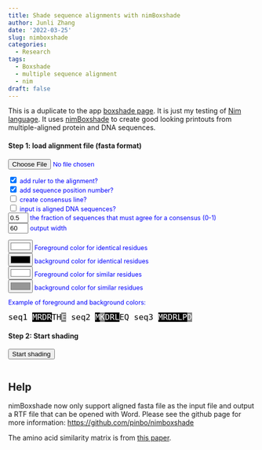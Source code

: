 ```yaml
---
title: Shade sequence alignments with nimBoxshade
author: Junli Zhang
date: '2022-03-25'
slug: nimboxshade
categories:
  - Research
tags:
  - Boxshade
  - multiple sequence alignment
  - nim
draft: false
---
```


<style>
  .regColor { color:black; background-color:white; }
  .idColor { color:white; background-color:black; }
  .simColor { color:white; background-color:gray; 
</style>

This is a duplicate to the app [boxshade page](/apps/boxshade/). It is just my testing of [Nim language](https://nim-lang.org/). It uses [nimBoxshade](https://github.com/pinbo/nimBoxshade) to create good looking printouts from multiple-aligned protein and DNA sequences.

<h4>Step 1: load alignment file (fasta format)</h4>
<div id="options" style="font-size:90%;color:blue;">
<input id="snpfile" type="file"><br>
<!-- 
<textarea id="paste" name="paste" rows="6" cols="85" placeholder="OR paste your sequences here in fasta format"></textarea><br>
<p id="demoFq" style="display:none;"></p> -->



<!-- Output file name (without extension) <input size="20" id="output" value="" type="text">   -->

<input type="checkbox" id="ruler" value="1" checked> add ruler to the alignment?  
<input type="checkbox" id="seqnum" value="1" checked> add sequence position number?  
<input type="checkbox" id="consensus" value="1"> create consensus line?  
<input type="checkbox" id="dna" value="1"> input is aligned DNA sequences?  
<input size="2" id="fraction" value="0.5" type="text"> the fraction of sequences that must agree for a consensus (0-1)  
<input size="2" id="outlen" value="60" type="text"> output width

<input type="color" id="ifgc" onchange="clickColor('ifgc', 'idColor', 1)" value="#ffffff"> Foreground color for identical residues  
<input type="color" id="ibgc" onchange="clickColor('ibgc', 'idColor', 0)" value="#000000"> background color for identical residues  
<input type="color" id="sfgc" onchange="clickColor('sfgc', 'simColor', 1)" value="#ffffff"> Foreground color for similar residues  
<input type="color" id="sbgc" onchange="clickColor('sbgc', 'simColor', 0)" value="#969696"> background color for similar residues

Example of foreground and background colors:
<div style="font-family:monospace;color:black;font-size:130%;">
seq1  <span class="idColor">MRDR</span>TH<span class="simColor">E</span>  
seq2  <span class="idColor">M</span><span class="simColor">K</span><span class="idColor">DRL</span>EQ  
seq3  <span class="idColor">MRDRL</span><span class="idColor">P</span><span class="simColor">D</span>  
</div>


<p id="help"></p>
</div>

<h4>Step 2: Start shading</h4>
<button onclick="process()">Start shading</button>


<div id="download-btn" style="display:none">
    <h4>Step 3: Download output</h4>
    <button id="download" onclick="download()">Download the formatted alignment</button><br><br>
</div>
<p id="error" style="color:red;"></p>
<pre><code id="stdout"></code></pre>


## Help

nimBoxshade now only support aligned fasta file as the input file and output a RTF file that can be opened with Word.
Please see the github page for more information: https://github.com/pinbo/nimboxshade

The amino acid similarity matrix is from [this paper](https://doi.org/10.1186/1471-2105-10-394).

<!-- <script src="https://cdn.biowasm.com/v2/aioli/latest/aioli.js"></script> -->
<script src="/tools/aioli/latest/aioli.js"></script>
<script src="/libs/FileSaver.min.js"></script>
<script src="/libs/nimboxshadeweb.js"></script>
<script type="text/javascript">
    // document.getElementById('myID').style.backgroundColor = 'green';
    function clickColor(colID, className, fg=0) {
        let c = document.getElementById(colID).value;
        console.log(c);
        let items = document.getElementsByClassName(className);
        for (var i=0; i < items.length; i++) {
            if (fg==0)  items[i].style.backgroundColor = c;
            else items[i].style.color = c;
        }
    }
</script>